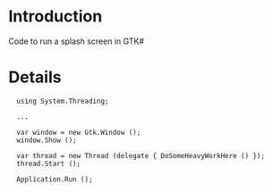 # Introduction #

Code to run a splash screen in GTK#


# Details #

```
  using System.Threading; 

  ... 

  var window = new Gtk.Window (); 
  window.Show (); 

  var thread = new Thread (delegate { DoSomeHeavyWorkHere () }); 
  thread.Start (); 

  Application.Run (); 
```